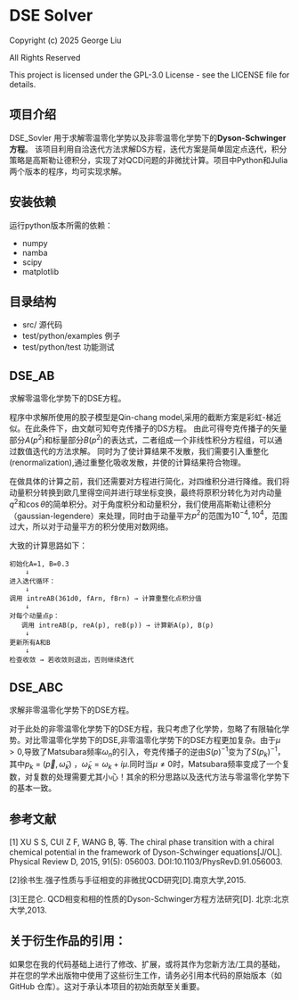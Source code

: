 # DSE Solver

Copyright (c) 2025 George Liu

All Rights Reserved

This project is licensed under the GPL-3.0 License - see the LICENSE file for details.

## 项目介绍
DSE_Sovler 用于求解零温零化学势以及非零温零化学势下的**Dyson-Schwinger方程**。
该项目利用自洽迭代方法求解DS方程，迭代方案是简单固定点迭代，积分策略是高斯勒让德积分，实现了对QCD问题的非微扰计算。项目中Python和Julia两个版本的程序，均可实现求解。

## 安装依赖
运行python版本所需的依赖：
  - numpy
  - namba
  - scipy
  - matplotlib
  
## 目录结构
+ src/ 源代码
+ test/python/examples  例子
+ test/python/test      功能测试

## DSE_AB
求解零温零化学势下的DSE方程。

程序中求解所使用的胶子模型是Qin-chang model,采用的截断方案是彩虹-梯近似。在此条件下，由文献可知夸克传播子的DS方程。
由此可得夸克传播子的矢量部分$`A(p^2)`$和标量部分$`B(p^2)`$的表达式，二者组成一个非线性积分方程组，可以通过数值迭代的方法求解。
同时为了使计算结果不发散，我们需要引入重整化(renormalization),通过重整化吸收发散，并使的计算结果符合物理。

在做具体的计算之前，我们还需要对方程进行简化，对四维积分进行降维。我们将动量积分转换到欧几里得空间并进行球坐标变换，最终将原积分转化为对内动量$`q^2`$和$`\cos{\theta}`$的简单积分。对于角度积分和动量积分，我们使用高斯勒让德积分（gaussian-legendere）来处理，同时由于动量平方$`p^2`$的范围为$`10^{-4},10^4`$，范围过大，所以对于动量平方的积分使用对数网络。

大致的计算思路如下：
```
初始化A=1, B=0.3
    ↓
进入迭代循环：
    ↓
调用 intreAB(361d0, fArn, fBrn) → 计算重整化点积分值
    ↓
对每个动量点p：
   调用 intreAB(p, reA(p), reB(p)) → 计算新A(p), B(p)
    ↓
更新所有A和B
    ↓
检查收敛 → 若收敛则退出，否则继续迭代
```


## DSE_ABC
求解非零温零化学势下的DSE方程。

对于此处的非零温零化学势下的DSE方程，我只考虑了化学势，忽略了有限轴化学势。对比零温零化学势下的DSE,非零温零化学势下的DSE方程更加复杂。由于$`\mu > 0`$,导致了Matsubara频率$`\omega_n`$的引入，夸克传播子的逆由$`S(p)^{-1}`$变为了$`S(p_k)^{-1}`$，其中$`p_k`$ = $`\left( \overrightarrow{p},\widetilde{\omega}_k \right)`$ ，$`\widetilde{\omega}_k = \omega_k + i\mu`$.同时当$`\mu\ne0`$时，Matsubara频率变成了一个复数，对复数的处理需要尤其小心！其余的积分思路以及迭代方法与零温零化学势下的基本一致。


## 参考文献
[1] XU S S, CUI Z F, WANG B, 等. The chiral phase transition with a chiral chemical potential in the framework of Dyson-Schwinger equations[J/OL]. Physical Review D, 2015, 91(5): 056003. DOI:10.1103/PhysRevD.91.056003.

[2]徐书生.强子性质与手征相变的非微扰QCD研究[D].南京大学,2015. 

[3]王昆仑. QCD相变和相的性质的Dyson-Schwinger方程方法研究[D]. 北京:北京大学,2013.

## **关于衍生作品的引用：**
如果您在我的代码基础上进行了修改、扩展，或将其作为您新方法/工具的基础，并在您的学术出版物中使用了这些衍生工作，请务必引用本代码的原始版本（如 GitHub 仓库）。这对于承认本项目的初始贡献至关重要。